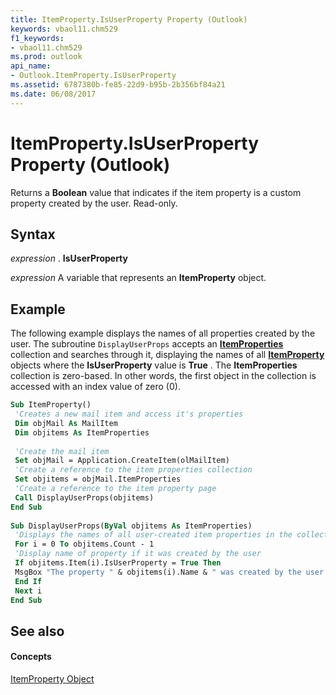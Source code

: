 ```yaml
---
title: ItemProperty.IsUserProperty Property (Outlook)
keywords: vbaol11.chm529
f1_keywords:
- vbaol11.chm529
ms.prod: outlook
api_name:
- Outlook.ItemProperty.IsUserProperty
ms.assetid: 6787380b-fe85-22d9-b95b-2b356bf84a21
ms.date: 06/08/2017
---
```



# ItemProperty.IsUserProperty Property (Outlook)

Returns a  **Boolean** value that indicates if the item property is a custom property created by the user. Read-only.


## Syntax

 _expression_ . **IsUserProperty**

 _expression_ A variable that represents an **ItemProperty** object.


## Example

The following example displays the names of all properties created by the user. The subroutine  `DisplayUserProps` accepts an **[ItemProperties](itemproperties-object-outlook.md)** collection and searches through it, displaying the names of all **[ItemProperty](itemproperty-object-outlook.md)** objects where the **IsUserProperty** value is **True** . The **ItemProperties** collection is zero-based. In other words, the first object in the collection is accessed with an index value of zero (0).


```vb
Sub ItemProperty() 
 'Creates a new mail item and access it's properties 
 Dim objMail As MailItem 
 Dim objitems As ItemProperties 
 
 'Create the mail item 
 Set objMail = Application.CreateItem(olMailItem) 
 'Create a reference to the item properties collection 
 Set objitems = objMail.ItemProperties 
 'Create a reference to the item property page 
 Call DisplayUserProps(objitems) 
End Sub 
 
Sub DisplayUserProps(ByVal objitems As ItemProperties) 
 'Displays the names of all user-created item properties in the collection 
 For i = 0 To objitems.Count - 1 
 'Display name of property if it was created by the user 
 If objitems.Item(i).IsUserProperty = True Then 
 MsgBox "The property " & objitems(i).Name & " was created by the user." 
 End If 
 Next i 
End Sub
```


## See also


#### Concepts


[ItemProperty Object](itemproperty-object-outlook.md)

